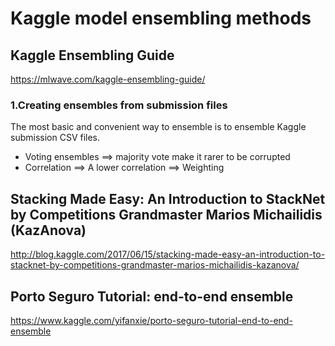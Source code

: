 # Kaggle model ensembling methods

## Kaggle Ensembling Guide

https://mlwave.com/kaggle-ensembling-guide/

### 1.Creating ensembles from submission files
The most basic and convenient way to ensemble is to ensemble Kaggle submission CSV files.

- Voting ensembles
==> majority vote make it rarer to be corrupted
- Correlation
==> A lower correlation
==> Weighting


## Stacking Made Easy: An Introduction to StackNet by Competitions Grandmaster Marios Michailidis (KazAnova)

http://blog.kaggle.com/2017/06/15/stacking-made-easy-an-introduction-to-stacknet-by-competitions-grandmaster-marios-michailidis-kazanova/

## Porto Seguro Tutorial: end-to-end ensemble

https://www.kaggle.com/yifanxie/porto-seguro-tutorial-end-to-end-ensemble
